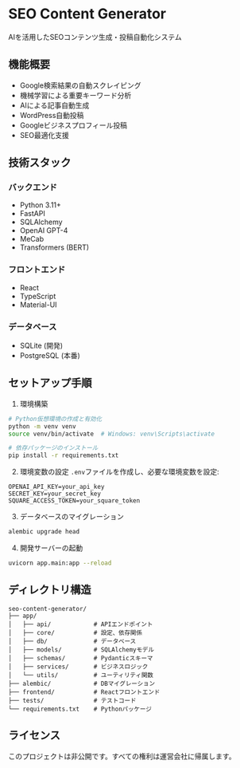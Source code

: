 # SEO Content Generator

AIを活用したSEOコンテンツ生成・投稿自動化システム

## 機能概要

- Google検索結果の自動スクレイピング
- 機械学習による重要キーワード分析
- AIによる記事自動生成
- WordPress自動投稿
- Googleビジネスプロフィール投稿
- SEO最適化支援

## 技術スタック

### バックエンド
- Python 3.11+
- FastAPI
- SQLAlchemy
- OpenAI GPT-4
- MeCab
- Transformers (BERT)

### フロントエンド
- React
- TypeScript
- Material-UI

### データベース
- SQLite (開発)
- PostgreSQL (本番)

## セットアップ手順

1. 環境構築
```bash
# Python仮想環境の作成と有効化
python -m venv venv
source venv/bin/activate  # Windows: venv\Scripts\activate

# 依存パッケージのインストール
pip install -r requirements.txt
```

2. 環境変数の設定
`.env`ファイルを作成し、必要な環境変数を設定:
```
OPENAI_API_KEY=your_api_key
SECRET_KEY=your_secret_key
SQUARE_ACCESS_TOKEN=your_square_token
```

3. データベースのマイグレーション
```bash
alembic upgrade head
```

4. 開発サーバーの起動
```bash
uvicorn app.main:app --reload
```

## ディレクトリ構造

```
seo-content-generator/
├── app/
│   ├── api/            # APIエンドポイント
│   ├── core/           # 設定、依存関係
│   ├── db/             # データベース
│   ├── models/         # SQLAlchemyモデル
│   ├── schemas/        # Pydanticスキーマ
│   ├── services/       # ビジネスロジック
│   └── utils/          # ユーティリティ関数
├── alembic/            # DBマイグレーション
├── frontend/           # Reactフロントエンド
├── tests/              # テストコード
└── requirements.txt    # Pythonパッケージ
```

## ライセンス

このプロジェクトは非公開です。すべての権利は運営会社に帰属します。
